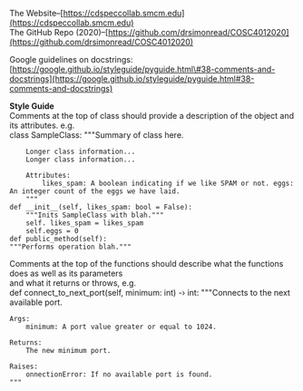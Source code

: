 

The Website–[https://cdspeccollab.smcm.edu](https://cdspeccollab.smcm.edu)   
The GitHub Repo (2020)–[https://github.com/drsimonread/COSC4012020](https://github.com/drsimonread/COSC4012020)     

Google guidelines on docstrings: [https://google.github.io/styleguide/pyguide.html\#38-comments-and-docstrings](https://google.github.io/styleguide/pyguide.html#38-comments-and-docstrings) 

**Style Guide**  
Comments at the top of class should provide a description of the object and its attributes. e.g.  
    class SampleClass:
        """Summary of class here.

        Longer class information...
        Longer class information...

        Attributes:
            likes_spam: A boolean indicating if we like SPAM or not. eggs: An integer count of the eggs we have laid.
        """
    def __init__(self, likes_spam: bool = False):
        """Inits SampleClass with blah."""
        self. likes_spam = likes_spam
        self.eggs = 0
    def public_method(self):
    """Performs operation blah."""

Comments at the top of the functions should describe what the functions does as well as its parameters   
and what it returns or throws, e.g.  
    def connect_to_next_port(self, minimum: int) -› int:
    """Connects to the next available port.
    
    Args:
        minimum: A port value greater or equal to 1024.
    
    Returns:
        The new minimum port.
    
    Raises:
        onnectionError: If no available port is found.
    """
